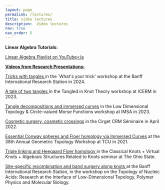 ```yaml
---
layout: page
permalink: /lectures/
title: video lectures
description:  Video lectures
nav: true
nav_order: 5
---
```


<b>Linear Algebra Tutorials:</b>    

<a href= "https://www.youtube.com/playlist?list=PL1oREv7xaaknZHxESRhMP24GeL9-xABFi">Linear Algebra Playlist on YouTube</a

<b>Videos from Research Presentations:</b>     
  
<a href="https://www.birs.ca/events/2024/5-day-workshops/24w5291/videos/watch/202408081030-Moore.html">Tricks with tangles </a> in the `What's your trick' workshop at the Banff International Research Station in 2024.
       
<a href="https://icerm.brown.edu/video_archive/?play=3193">A tale of two tangles </a> in the Tangled in Knot Theory workshop at ICERM in 2023.
       
<a href="https://www.youtube.com/watch?v=_BuvwwzKdyQ">Tangle decompositions and immersed curves</a> in the Low Dimensional Topology & Circle-valued Morse Functions workshop at IMSA in 2023.

<a href="https://www.youtube.com/watch?v=CdzfboGeGfA">Cosmetic surgery, cosmetic crossings</a> in the Cirget CRM Séminaire in April 2022.

<a href="https://www.youtube.com/watch?v=1mwqmv5IFPs&list=PLOujdvDienPu7gx86icUT8WTV9X4LT1gp&index=23">Essential Conway spheres and Floer homology via Immersed Curves</a> at the 38th Annual Geometric Topology Workshop at TCU in 2021.

<a href="https://u.osu.edu/ckvkastrks/tag/allison-moore/">Triple linking and Heegaard Floer homology </a> in the Classical Knots + Virtual Knots + Algebraic Structures Related to Knots seminar at The Ohio State.

<a href="https://www.birs.ca/events/2019/5-day-workshops/19w5226/videos/watch/201903270935-Moore.html">Site-specific recombination and band surgery along knots </a> at the Banff International Research Station, in the workshop on the Topology of Nucleic Acids: Research at the Interface of Low-Dimensional Topology, Polymer Physics and Molecular Biology.
